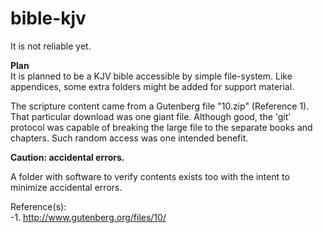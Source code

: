 # bible-kjv
It is not reliable yet.

**Plan**  
It is planned to be a KJV bible accessible by simple file-system. Like appendices, some extra folders might be added for support material.

The scripture content came from a Gutenberg file "10.zip" (Reference 1). That particular download was one giant file. Although good, the 'git' protocol was capable of breaking the large file to the separate books and chapters. Such random access was one intended benefit.    

**Caution: accidental errors.**  

A folder with software to verify contents exists too with the intent to minimize accidental errors.

Reference(s):  
-1. http://www.gutenberg.org/files/10/   
